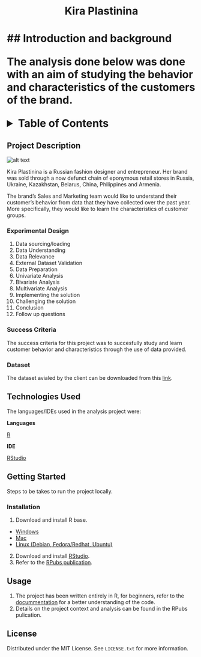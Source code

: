 <h1 style = "text-align: center" >Kira Plastinina<h1/>  
## Introduction and background

The analysis done below was done with an aim of studying the behavior and characteristics of the customers of the brand.

<!-- TABLE OF CONTENTS -->
<details>
  <summary>Table of Contents</summary>
  <ol>
    <li>
      <a href="#project-description">Project Description</a>
      <ul>
        <li><a href="#experimental-design">Experimental Design</a></li>
        <li><a href="#sucess-criteria">Success Criteria</a></li>
        <li><a href="#dataset">Dataset</a></li>
        <li><a href="#rpubs-publication">RPubs Publication</a></li>
      </ul>
    </li>
    <li>
      <a href="#technologies-used">Technologies Used</a></li>
    <li>
      <a href="#getting-started">Getting Started</a>
      <ul>
        <li><a href="#installation">Installation</a></li>
      </ul>
    </li>
    <li><a href="#usage">Usage</a></li>
    <li><a href="#license">License</a></li>
  </ol>
</details>

<!-- PROJECT DESCRIPTION -->

## Project Description

![alt text](https://i.industry-fashion.com/images/013/image-38023.jpg)

Kira Plastinina is a Russian fashion designer and entrepreneur. Her brand was sold through a now defunct chain of eponymous retail stores in Russia, Ukraine, Kazakhstan, Belarus, China, Philippines and Armenia.

The brand’s Sales and Marketing team would like to understand their customer’s behavior from data that they have collected over the past year. More specifically, they would like to learn the characteristics of customer groups.
<!-- EXPERIMENTAL DESIGN -->

### Experimental Design

1. Data sourcing/loading
2. Data Understanding
3. Data Relevance
4. External Dataset Validation
5. Data Preparation
6. Univariate Analysis
7. Bivariate Analysis
8. Multivariate Analysis
9. Implementing the solution
10. Challenging the solution
11. Conclusion
12. Follow up questions

<!-- SUCCESS CRITERIA-->

### Success Criteria

The success criteria for this project was to succesfully study and learn customer behavior and characteristics through the use of data provided.

<!-- DATASET -->

### Dataset

The dataset avialed by the client can be downloaded from this [link](http://bit.ly/EcommerceCustomersDataset').

<!-- TECHNOLOGIES USED -->

## Technologies Used

The languages/IDEs used in the analysis project were:

**Languages**

[R](https://www.rdocumentation.org/)

**IDE**

[RStudio](https://www.rstudio.com/)

<!-- GETTING STARTED -->

## Getting Started

Steps to be takes to run the project locally.

### Installation

1. Download and install R base.

- [Windows](https://cran.r-project.org/bin/windows/base/)
- [Mac](https://cran.r-project.org/bin/macosx/)
- [Linux (Debian, Fedora/Redhat, Ubuntu)](https://cran.r-project.org/)

2. Download and install [RStudio](https://www.rstudio.com/products/rstudio/download/).
3. Refer to the [RPubs publication](http://rpubs.com/deborah_masibo/908054).

<!-- USAGE EXAMPLES -->

## Usage

1. The project has been written entirely in R, for beginners, refer to the [docummentation](https://www.rdocumentation.org/) for a better understanding of the code.
2. Details on the project context and analysis can be found in the RPubs pulication.

<!-- LICENSE -->

## License

Distributed under the MIT License. See `LICENSE.txt` for more information.